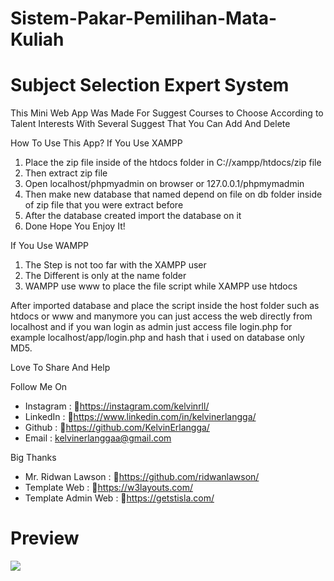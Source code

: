 # Sistem-Pakar-Pemilihan-Mata-Kuliah
# Subject Selection Expert System

This Mini Web App Was Made For Suggest Courses to Choose According to Talent Interests With Several Suggest That You Can Add And Delete

How To Use This App?
If You Use XAMPP
1. Place the zip file inside of the htdocs folder in C://xampp/htdocs/zip file
2. Then extract zip file 
3. Open localhost/phpmyadmin on browser or 127.0.0.1/phpmymadmin
4. Then make new database that named depend on file on db folder inside of zip file that you were extract before 
5. After the database created import the database on it 
6. Done Hope You Enjoy It! 

If You Use WAMPP
1. The Step is not too far with the XAMPP user 
2. The Different is only at the name folder
3. WAMPP use www to place the file script while XAMPP use htdocs

After imported database and place the script inside the host folder such as htdocs or www and manymore you can just access the web directly from localhost and if you wan login as admin just access file login.php for example localhost/app/login.php and hash that i used on database only MD5.  

Love To Share And Help 

Follow Me On 
- Instagram   : 🔗https://instagram.com/kelvinrll/
- LinkedIn    : 🔗https://www.linkedin.com/in/kelvinerlangga/
- Github      : 🔗https://github.com/KelvinErlangga/
- Email       : kelvinerlanggaa@gmail.com

Big Thanks 
- Mr. Ridwan Lawson   : 🔗https://github.com/ridwanlawson/
- Template Web        : 🔗https://w3layouts.com/
- Template Admin Web  : 🔗https://getstisla.com/    



<h1>Preview</h1>
<img src="https://github.com/KelvinErlangga/Subject-Selection-Expert-System/assets/120378386/17d2078b-1db3-46f2-ab53-44fdaba199b3"></img>
